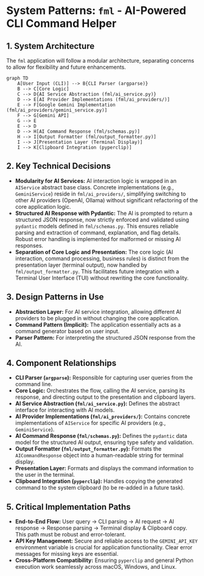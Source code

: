 # System Patterns: `fml` - AI-Powered CLI Command Helper

## 1. System Architecture

The `fml` application will follow a modular architecture, separating concerns to allow for flexibility and future enhancements.

```mermaid
graph TD
    A[User Input (CLI)] --> B{CLI Parser (argparse)}
    B --> C[Core Logic]
    C --> D{AI Service Abstraction (fml/ai_service.py)}
    D --> E[AI Provider Implementations (fml/ai_providers/)]
    E --> F[Google Gemini Implementation (fml/ai_providers/gemini_service.py)]
    F --> G[Gemini API]
    G --> E
    E --> D
    D --> H[AI Command Response (fml/schemas.py)]
    H --> I[Output Formatter (fml/output_formatter.py)]
    I --> J[Presentation Layer (Terminal Display)]
    I --> K[Clipboard Integration (pyperclip)]
```

## 2. Key Technical Decisions

- **Modularity for AI Services:** AI interaction logic is wrapped in an `AIService` abstract base class. Concrete implementations (e.g., `GeminiService`) reside in `fml/ai_providers/`, simplifying switching to other AI providers (OpenAI, Ollama) without significant refactoring of the core application logic.
- **Structured AI Response with Pydantic:** The AI is prompted to return a structured JSON response, now strictly enforced and validated using `pydantic` models defined in `fml/schemas.py`. This ensures reliable parsing and extraction of command, explanation, and flag details. Robust error handling is implemented for malformed or missing AI responses.
- **Separation of Core Logic and Presentation:** The core logic (AI interaction, command processing, business rules) is distinct from the presentation layer (terminal output), now handled by `fml/output_formatter.py`. This facilitates future integration with a Terminal User Interface (TUI) without rewriting the core functionality.

## 3. Design Patterns in Use

- **Abstraction Layer:** For AI service integration, allowing different AI providers to be plugged in without changing the core application.
- **Command Pattern (Implicit):** The application essentially acts as a command generator based on user input.
- **Parser Pattern:** For interpreting the structured JSON response from the AI.

## 4. Component Relationships

- **CLI Parser (`argparse`):** Responsible for capturing user queries from the command line.
- **Core Logic:** Orchestrates the flow, calling the AI service, parsing its response, and directing output to the presentation and clipboard layers.
- **AI Service Abstraction (`fml/ai_service.py`):** Defines the abstract interface for interacting with AI models.
- **AI Provider Implementations (`fml/ai_providers/`):** Contains concrete implementations of `AIService` for specific AI providers (e.g., `GeminiService`).
- **AI Command Response (`fml/schemas.py`):** Defines the `pydantic` data model for the structured AI output, ensuring type safety and validation.
- **Output Formatter (`fml/output_formatter.py`):** Formats the `AICommandResponse` object into a human-readable string for terminal display.
- **Presentation Layer:** Formats and displays the command information to the user in the terminal.
- **Clipboard Integration (`pyperclip`):** Handles copying the generated command to the system clipboard (to be re-added in a future task).

## 5. Critical Implementation Paths

- **End-to-End Flow:** User query -> CLI parsing -> AI request -> AI response -> Response parsing -> Terminal display & Clipboard copy. This path must be robust and error-tolerant.
- **API Key Management:** Secure and reliable access to the `GEMINI_API_KEY` environment variable is crucial for application functionality. Clear error messages for missing keys are essential.
- **Cross-Platform Compatibility:** Ensuring `pyperclip` and general Python execution work seamlessly across macOS, Windows, and Linux.

